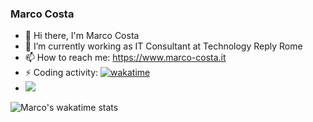 ### Marco Costa
- 👋 Hi there, I'm Marco Costa
- 🔭 I’m currently working as IT Consultant at Technology Reply Rome
- 📫 How to reach me: https://www.marco-costa.it
- ⚡ Coding activity: [![wakatime](https://wakatime.com/badge/user/4d90826d-493d-4766-988f-75cec92f3552.svg)](https://wakatime.com/@4d90826d-493d-4766-988f-75cec92f3552)
- ![](https://komarev.com/ghpvc/?username=marcocosta96)

![Marco's wakatime stats](https://github-readme-stats.vercel.app/api/wakatime?username=marcocosta&theme=transparent)
